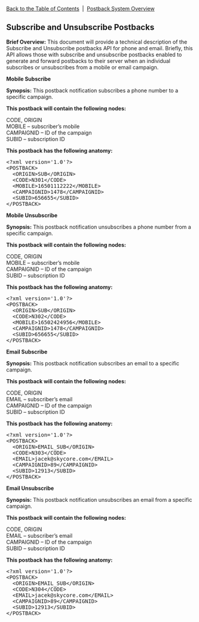 <a href="/1.3/README.md">Back to the Table of Contents</a>&nbsp;&nbsp;|&nbsp;&nbsp;<a href="/1.3/CONTENTS/POSTBACKS/New%20Postback%20Files/POSTBACK_SYSTEM_OVERVIEW.md">Postback System Overview</a>

<h2>Subscribe and Unsubscribe Postbacks</h2>
<div id="page-content"><strong>Brief Overview:</strong>
This document will provide a technical description of the Subscribe and Unsubscribe postbacks API for phone and email. Briefly, this API allows those with subscribe and unsubscribe postbacks enabled to generate and forward postbacks to their server when an individual subscribes or unsubscribes from a mobile or email campaign.

<strong>Mobile Subscribe</strong>
<p><strong>Synopsis:</strong> This postback notification subscribes a phone number to a specific campaign.</p>
<strong><p>This postback will contain the following nodes:</p></strong>
CODE, ORIGIN<BR/>
MOBILE &#8211; subscriber&#8217;s mobile<BR/>
CAMPAIGNID &#8211; ID of the campaign<BR/>
SUBID &#8211; subscription ID<BR/>

<p><strong>This postback has the following anatomy:</strong></p>
<pre>
&lt;?xml version='1.0'?&gt;
&lt;POSTBACK&gt;
  &lt;ORIGIN&gt;SUB&lt;/ORIGIN&gt;
  &lt;CODE&gt;N301&lt;/CODE&gt;
  &lt;MOBILE&gt;16501112222&lt;/MOBILE&gt;
  &lt;CAMPAIGNID&gt;1478&lt;/CAMPAIGNID&gt;
  &lt;SUBID&gt;656655&lt;/SUBID&gt;
&lt;/POSTBACK&gt;
</pre>

<strong>Mobile Unsubscribe</strong>
<p><strong>Synopsis:</strong> This postback notification unsubscribes a phone number from a specific campaign.</p>
<strong><p>This postback will contain the following nodes:</p></strong>
CODE, ORIGIN<BR/>
MOBILE &#8211; subscriber&#8217;s mobile<BR/>
CAMPAIGNID &#8211; ID of the campaign<BR/>
SUBID &#8211; subscription ID<BR/>

<p><strong>This postback has the following anatomy:</strong></p>
<pre>
&lt;?xml version='1.0'?&gt;
&lt;POSTBACK&gt;
  &lt;ORIGIN&gt;SUB&lt;/ORIGIN&gt;
  &lt;CODE&gt;N302&lt;/CODE&gt;
  &lt;MOBILE&gt;16502424956&lt;/MOBILE&gt;
  &lt;CAMPAIGNID&gt;1478&lt;/CAMPAIGNID&gt;
  &lt;SUBID&gt;656655&lt;/SUBID&gt;
&lt;/POSTBACK&gt;
</pre>

<strong>Email Subscribe</strong>
<p><strong>Synopsis:</strong> This postback notification subscribes an email to a specific campaign.</p>
<strong><p>This postback will contain the following nodes:</p></strong>
CODE, ORIGIN<BR/>
EMAIL &#8211; subscriber&#8217;s email<BR/>
CAMPAIGNID &#8211; ID of the campaign<BR/>
SUBID &#8211; subscription ID<BR/>

<p><strong>This postback has the following anatomy:</strong></p>
<pre>
&lt;?xml version='1.0'?&gt;
&lt;POSTBACK&gt;
  &lt;ORIGIN&gt;EMAIL_SUB&lt;/ORIGIN&gt;
  &lt;CODE&gt;N303&lt;/CODE&gt;
  &lt;EMAIL&gt;jacek@skycore.com&lt;/EMAIL&gt;
  &lt;CAMPAIGNID&gt;89&lt;/CAMPAIGNID&gt;
  &lt;SUBID&gt;12913&lt;/SUBID&gt;
&lt;/POSTBACK&gt;
</pre>

<strong>Email Unsubscribe</strong>
<p><strong>Synopsis:</strong> This postback notification unsubscribes an email from a specific campaign.</p>
<strong><p>This postback will contain the following nodes:</p></strong>
CODE, ORIGIN<BR/>
EMAIL &#8211; subscriber&#8217;s email<BR/>
CAMPAIGNID &#8211; ID of the campaign<BR/>
SUBID &#8211; subscription ID<BR/>

<p><strong>This postback has the following anatomy:</strong></p>
<pre>
&lt;?xml version='1.0'?&gt;
&lt;POSTBACK&gt;
  &lt;ORIGIN&gt;EMAIL_SUB&lt;/ORIGIN&gt;
  &lt;CODE&gt;N304&lt;/CODE&gt;
  &lt;EMAIL&gt;jacek@skycore.com&lt;/EMAIL&gt;
  &lt;CAMPAIGNID&gt;89&lt;/CAMPAIGNID&gt;
  &lt;SUBID&gt;12913&lt;/SUBID&gt;
&lt;/POSTBACK&gt;
</pre>
